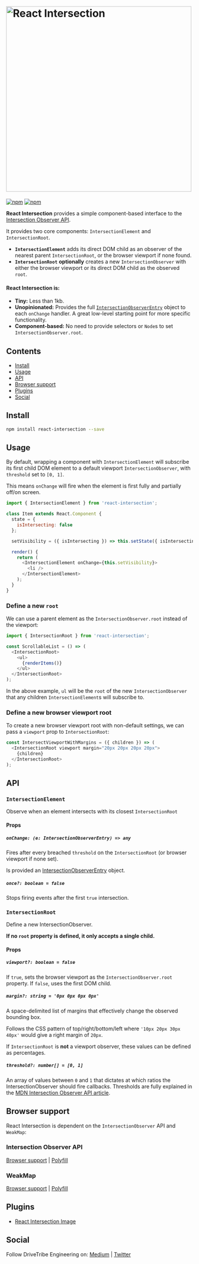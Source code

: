 # <img alt="React Intersection" src="https://user-images.githubusercontent.com/7850794/34434126-db688af8-ec7b-11e7-9527-a7a2c37edc3b.png" width="500">

[![npm](https://img.shields.io/npm/v/react-intersection.svg?style=flat-square)](https://www.npmjs.com/package/react-intersection) [![npm](https://img.shields.io/npm/dm/react-intersection.svg?style=flat-square)](https://www.npmjs.com/package/react-intersection) 

**React Intersection** provides a simple component-based interface to the [Intersection Observer API](https://developer.mozilla.org/en-US/docs/Web/API/Intersection_Observer_API).

It provides two core components: `IntersectionElement` and `IntersectionRoot`.

- **`IntersectionElement`** adds its direct DOM child as an observer of the nearest parent `IntersectionRoot`, or the browser viewport if none found.
- **`IntersectionRoot`** **optionally** creates a new `IntersectionObserver` with either the browser viewport or its direct DOM child as the observed `root`.

#### React Intersection is:

- **Tiny:** Less than 1kb.
- **Unopinionated:** Provides the full [`IntersectionObserverEntry`](https://developer.mozilla.org/en-US/docs/Web/API/IntersectionObserverEntry) object to each `onChange` handler. A great low-level starting point for more specific functionality.
- **Component-based:** No need to provide selectors or `Node`s to set `IntersectionObserver.root`.

## Contents

- [Install](#install)
- [Usage](#usage)
- [API](#api)
- [Browser support](#browser_support)
- [Plugins](#plugins)
- [Social](#social)

## Install

```bash
npm install react-intersection --save
```

## Usage

By default, wrapping a component with `IntersectionElement` will subscribe its first child DOM element to a default viewport `IntersectionObserver`, with `threshold` set to `[0, 1]`.

This means `onChange` will fire when the element is first fully and partially off/on screen.

```javascript
import { IntersectionElement } from 'react-intersection';

class Item extends React.Component {
  state = {
    isIntersecting: false
  };

  setVisibility = ({ isIntersecting }) => this.setState({ isIntersecting });

  render() {
    return (
      <IntersectionElement onChange={this.setVisibility}>
        <li />
      </IntersectionElement>
    );
  }
}
```

### Define a new `root`

We can use a parent element as the `IntersectionObserver.root` instead of the viewport:

```javascript
import { IntersectionRoot } from 'react-intersection';

const ScrollableList = () => (
  <IntersectionRoot>
    <ul>
      {renderItems()}
    </ul>
  </IntersectionRoot>
);
```

In the above example, `ul` will be the `root` of the new `IntersectionObserver` that any children `IntersectionElement`s will subscribe to.

### Define a new browser viewport root

To create a new browser viewport root with non-default settings, we can pass a `viewport` prop to `IntersectionRoot`:

```javascript
const IntersectViewportWithMargins = ({ children }) => (
  <IntersectionRoot viewport margin="20px 20px 20px 20px">
    {children}
  </IntersectionRoot>
);
```

## API

### `IntersectionElement`

Observe when an element intersects with its closest `IntersectionRoot`

#### Props

##### `onChange: (e: IntersectionObserverEntry) => any`

Fires after every breached `threshold` on the `IntersectionRoot` (or browser viewport if none set).

Is provided an [IntersectionObserverEntry](https://developer.mozilla.org/en-US/docs/Web/API/IntersectionObserverEntry) object.

##### `once?: boolean = false`

Stops firing events after the first `true` intersection.

### `IntersectionRoot`

Define a new IntersectionObserver.

**If no `root` property is defined, it only accepts a single child.**

#### Props

##### `viewport?: boolean = false`

If `true`, sets the browser viewport as the `IntersectionObserver.root` property. If `false`, uses the first DOM child.

##### `margin?: string = '0px 0px 0px 0px'`

A space-delimited list of margins that effectively change the observed bounding box.

Follows the CSS pattern of top/right/bottom/left where `'10px 20px 30px 40px'` would give a right margin of `20px`.

If `IntersectionRoot` is **not** a viewport observer, these values can be defined as percentages.

##### `threshold?: number[] = [0, 1]`

An array of values between `0` and `1` that dictates at which ratios the IntersectionObserver should fire callbacks. Thresholds are fully explained in the [MDN Intersection Observer API article](https://developer.mozilla.org/en-US/docs/Web/API/Intersection_Observer_API#Thresholds).

## Browser support

React Intersection is dependent on the `IntersectionObserver` API and `WeakMap`:

### Intersection Observer API

[Browser support](https://developer.mozilla.org/en-US/docs/Web/API/Intersection_Observer_API#Browser_compatibility) | [Polyfill](https://www.npmjs.com/package/intersection-observer)

### WeakMap

[Browser support](https://developer.mozilla.org/en-US/docs/Web/JavaScript/Reference/Global_Objects/WeakMap#Browser_compatibility) | [Polyfill](https://www.npmjs.com/package/weakmap-polyfill)

## Plugins

- [React Intersection Image](https://github.com/drivetribe/react-intersection-image)

## Social	

Follow DriveTribe Engineering on: [Medium](https://medium.com/drivetribe-engineering) | [Twitter](https://twitter.com/drivetribetech)
